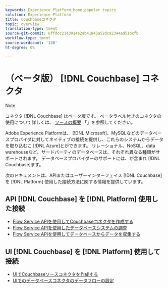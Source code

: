 ```yaml
---
keywords: Experience Platform;home;popular topics
solution: Experience Platform
title: Couchbaseコネクタ
topic: overview
translation-type: tm+mt
source-git-commit: 6ffdcc2143914e2ab41843a52dc92344ad51bcfb
workflow-type: tm+mt
source-wordcount: '130'
ht-degree: 0%

---
```



# （ベータ版） [!DNL Couchbase] コネクタ

>[!NOTE]
>コネクタ [!DNL Couchbase] はベータ版です。 ベータラベル付きのコネクタの使用について詳しくは、 [ソースの概要](../../home.md#terms-and-conditions) 「」を参照してください。

Adobe Experience Platformは、 [!DNL Microsoft]、MySQLなどのデータベースプロバイダに対してネイティブの接続を提供し、これらのシステムからデータを取り込むこ [!DNL Azure]とができます。 リレーショナル、NoSQL、data warehouseなど、サードパーティのデータベースは、それぞれ異なる種類がサポートされます。 データベースプロバイダーのサポートには、が含まれ [!DNL Couchbase]ます。

次のドキュメントは、APIまたはユーザーインターフェイス [!DNL Couchbase] を [!DNL Platform] 使用した接続方法に関する情報を提供しています。

## API [!DNL Couchbase] を [!DNL Platform] 使用した接続

- [Flow Service APIを使用してCouchbaseコネクタを作成する](../../tutorials/api/create/databases/couchbase.md)
- [Flow Service APIを使用したデータベースシステムの調査](../../tutorials/api/explore/database-nosql.md)
- [Flow Service APIを使用してデータベースからデータを収集する](../../tutorials/api/collect/database-nosql.md)

## UI [!DNL Couchbase] を [!DNL Platform] 使用して接続

- [UIでCouchbaseソースコネクタを作成する](../../tutorials/ui/create/databases/couchbase.md)
- [UIでのデータベースコネクタのデータフローの設定](../../tutorials/ui/dataflow/databases.md)